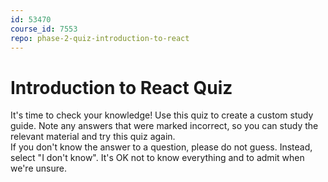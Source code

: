 ```yaml
---
id: 53470
course_id: 7553
repo: phase-2-quiz-introduction-to-react
---
```


# Introduction to React Quiz

It's time to check your knowledge! Use this quiz to create a custom study guide.
Note any answers that were marked incorrect, so you can study the relevant
material and try this quiz again.  
If you don't know the answer to a question, please do not guess. Instead, select
"I don't know". It's OK not to know everything and to admit when we're unsure.
